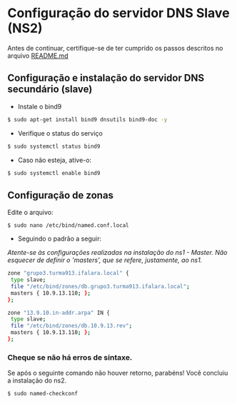 # Configuração do servidor DNS Slave (NS2)
Antes de continuar, certifique-se de ter cumprido os passos descritos no arquivo [README.md](https://github.com/eduardor0cha/projeto-final-inre/blob/main/README.md)

## Configuração e instalação do servidor DNS secundário (slave)
 
* Instale o bind9
 
```bash
$ sudo apt-get install bind9 dnsutils bind9-doc -y
```

* Verifique o status do serviço

```bash
$ sudo systemctl status bind9
```
 
* Caso não esteja, ative-o:

```bash
$ sudo systemctl enable bind9
```
 
## Configuração de zonas
Edite o arquivo:

```
$ sudo nano /etc/bind/named.conf.local
```

* Seguindo o padrão a seguir:

_Atente-se às configurações realizadas na instalação do ns1 - Master. Não esquecer de definir o 'masters', que se refere, justamente, ao ns1._
   
 ```bash   
 zone "grupo3.turma913.ifalara.local" {
  type slave;
  file "/etc/bind/zones/db.grupo3.turma913.ifalara.local";
  masters { 10.9.13.110; };
 };
 
 zone "13.9.10.in-addr.arpa" IN {
  type slave;
  file "/etc/bind/zones/db.10.9.13.rev";
  masters { 10.9.13.110; };
 };
```

### Cheque se não há erros de sintaxe.
Se após o seguinte comando não houver retorno, parabéns! Você concluiu a instalação do ns2.

```bash
$ sudo named-checkconf
```
